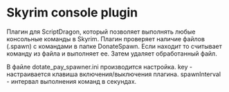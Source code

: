 # Skyrim console plugin
Плагин для ScriptDragon, который позволяет выполнять любые консольные команды в Skyrim.
Плагин проверяет наличие файлов (.spawn) с командами в папке DonateSpawn. 
Если находит то считывает команду из файла и выполняет ее. Затем удаляет обработанный файл.

В файле dotate_pay_spawner.ini производится настройка.
key - настраивается клавиша включения/выключения плагина.
spawnInterval - интервал выполнения команд в секундах.

